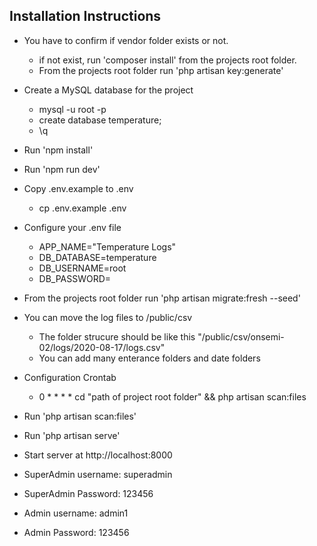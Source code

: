 ## Installation Instructions
- You have to confirm if vendor folder exists or not.
    - if not exist, run 'composer install' from the projects root folder.
    - From the projects root folder run 'php artisan key:generate'
- Create a MySQL database for the project
    - mysql -u root -p
    - create database temperature;
    - \q

- Run 'npm install'
- Run 'npm run dev'

- Copy .env.example to .env
    - cp .env.example .env
- Configure your .env file
    - APP_NAME="Temperature Logs"
    - DB_DATABASE=temperature
    - DB_USERNAME=root
    - DB_PASSWORD=
- From the projects root folder run 'php artisan migrate:fresh --seed'
- You can move the log files to /public/csv
    - The folder strucure should be like this "/public/csv/onsemi-02/logs/2020-08-17/logs.csv"
    - You can add many enterance folders and date folders
- Configuration Crontab
    - 0 * * * * cd "path of project root folder"  && php artisan scan:files
- Run 'php artisan scan:files'
- Run 'php artisan serve'
- Start server at http://localhost:8000

- SuperAdmin username: superadmin
- SuperAdmin Password: 123456

- Admin username: admin1
- Admin Password: 123456
